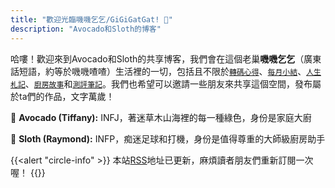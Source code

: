 ```yaml
---
title: "歡迎光臨嘰嘰乞乞/GiGiGatGat! 💬"
description: "Avocado和Sloth的博客"
---
```


哈嘍！歡迎來到Avocado和Sloth的共享博客，我們會在這個老巢**嘰嘰乞乞**（廣東話短語，約等於嘰嘰喳喳）生活裡的一切，包括且不限於[`轉碼心得`](/categories/tech/)、[`每月小結`](categories/recap/)、[`人生札記`](categories/life/)、[`廚房故事`](categories/kitchen/)和[`測評筆記`](categories/review/)。我們也希望可以邀請一些朋友來共享這個空間，發布屬於ta們的作品，文字萬歲！

&#129361;&nbsp;**Avocado (Tiffany):** INFJ，著迷草木山海裡的每一種綠色，身份是家庭大廚

&#129445;&nbsp;**Sloth (Raymond):** INFP，痴迷足球和打機，身份是值得尊重的大師級廚房助手

{{<alert "circle-info" >}}
本站[RSS](https://www.gigigatgat.ca/index.xml)地址已更新，麻煩讀者朋友們重新訂閱一次喔！
{{</alert>}}